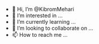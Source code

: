 - 👋 Hi, I’m @KibromMehari
- 👀 I’m interested in ...
- 🌱 I’m currently learning ...
- 💞️ I’m looking to collaborate on ...
- 📫 How to reach me ...

<!---
KibromMehari/KibromMehari is a ✨ special ✨ repository because its `README.md` (this file) appears on your GitHub profile.
You can click the Preview link to take a look at your changes.
--->
